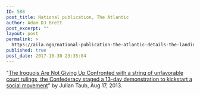 ```yaml
---
ID: 588
post_title: National publication, The Atlantic
author: Adam DJ Brett
post_excerpt: ""
layout: post
permalink: >
  https://aila.ngo/national-publication-the-atlantic-details-the-landing-of-the-two-row-wampum-renewal-campaign-in-nyc/
published: true
post_date: 2017-10-30 23:35:04
---
```


"[The Iroquois Are Not Giving Up Confronted with a string of unfavorable court rulings, the Confederacy staged a 13-day demonstration to kickstart a social movement](https://www.theatlantic.com/national/archive/2013/08/the-iroquois-are-not-giving-up/278787/)" by Julian Taub, Aug 17, 2013.
